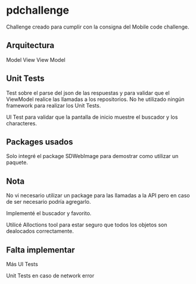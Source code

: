 # pdchallenge

Challenge creado para cumplir con la consigna del Mobile code challenge.

## Arquitectura
Model View View Model

## Unit Tests
Test sobre el parse del json de las respuestas y para validar que el ViewModel realice las llamadas a los repositorios.
No he utilizado ningún framework para realizar los Unit Tests.

UI Test para validar que la pantalla de inicio muestre el buscador y los characteres.

## Packages usados
Solo integré el package SDWebImage para demostrar como utilizar un paquete.

## Nota
No vi necesario utilizar un package para las llamadas a la API pero en caso de ser necesario podría agregarlo.

Implementé el buscador y favorito.

Utilicé Alloctions tool para estar seguro que todos los objetos son dealocados correctamente.

## Falta implementar
Más UI Tests

Unit Tests en caso de network error

